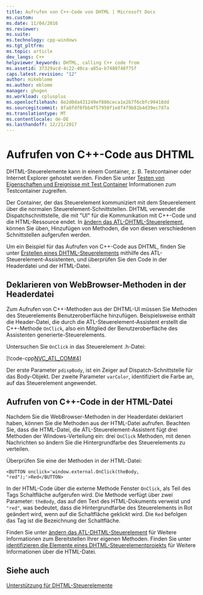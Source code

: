 ```yaml
---
title: Aufrufen von C++-Code von DHTML | Microsoft Docs
ms.custom: 
ms.date: 11/04/2016
ms.reviewer: 
ms.suite: 
ms.technology: cpp-windows
ms.tgt_pltfrm: 
ms.topic: article
dev_langs: C++
helpviewer_keywords: DHTML, calling C++ code from
ms.assetid: 37329acd-4c22-40ca-a85a-b7480748f75f
caps.latest.revision: "12"
author: mikeblome
ms.author: mblome
manager: ghogen
ms.workload: cplusplus
ms.openlocfilehash: 8e2d0da431249ef886ceca1e2b7f6cbfc99418dd
ms.sourcegitcommit: 8fa8fdf0fbb4f57950f1e8f4f9b81b4d39ec7d7a
ms.translationtype: MT
ms.contentlocale: de-DE
ms.lasthandoff: 12/21/2017
---
```

# <a name="calling-c-code-from-dhtml"></a>Aufrufen von C++-Code aus DHTML
DHTML-Steuerelemente kann in einem Container, z. B. Testcontainer oder Internet Explorer gehostet werden. Finden Sie unter [Testen von Eigenschaften und Ereignisse mit Test Container](../mfc/testing-properties-and-events-with-test-container.md) Informationen zum Testcontainer zugreifen.  
  
 Der Container, der das Steuerelement kommuniziert mit dem Steuerelement über die normalen Steuerelement-Schnittstellen. DHTML verwendet die Dispatchschnittstelle, die mit "UI" für die Kommunikation mit C++-Code und die HTML-Ressource endet. In [ändern das ATL-DHTML-Steuerelement](../atl/modifying-the-atl-dhtml-control.md), können Sie üben, Hinzufügen von Methoden, die von diesen verschiedenen Schnittstellen aufgerufen werden.  
  
 Um ein Beispiel für das Aufrufen von C++-Code aus DHTML, finden Sie unter [Erstellen eines DHTML-Steuerelements](../atl/creating-an-atl-dhtml-control.md) mithilfe des ATL-Steuerelement-Assistenten, und überprüfen Sie den Code in der Headerdatei und der HTML-Datei.  
  
## <a name="declaring-webbrowser-methods-in-the-header-file"></a>Deklarieren von WebBrowser-Methoden in der Headerdatei  
 Zum Aufrufen von C++-Methoden aus der DHTML-UI müssen Sie Methoden des Steuerelements Benutzeroberfläche hinzufügen. Beispielsweise enthält die Header-Datei, die durch die ATL-Steuerelement-Assistent erstellt die C++-Methode `OnClick`, also ein Mitglied der Benutzeroberfläche des Assistenten generierte-Steuerelements.  
  
 Untersuchen Sie `OnClick` in das Steuerelement .h-Datei:  
  
 [!code-cpp[NVC_ATL_COM#4](../atl/codesnippet/cpp/calling-cpp-code-from-dhtml_1.h)]  
  
 Der erste Parameter `pdispBody`, ist ein Zeiger auf Dispatch-Schnittstelle für das Body-Objekt. Der zweite Parameter `varColor`, identifiziert die Farbe an, auf das Steuerelement angewendet.  
  
## <a name="calling-c-code-in-the-html-file"></a>Aufrufen von C++-Code in der HTML-Datei  
 Nachdem Sie die WebBrowser-Methoden in der Headerdatei deklariert haben, können Sie die Methoden aus der HTML-Datei aufrufen. Beachten Sie, dass die HTML-Datei, die ATL-Steuerelement-Assistent fügt drei Methoden der Windows-Verteilung ein: drei `OnClick` Methoden, mit denen Nachrichten so ändern Sie die Hintergrundfarbe des Steuerelements zu verteilen.  
  
 Überprüfen Sie eine der Methoden in der HTML-Datei:  
  
 `<BUTTON onclick='window.external.OnClick(theBody, "red");'>Red</BUTTON>`  
  
 In der HTML-Code über die externe Methode Fenster `OnClick`, als Teil des Tags Schaltfläche aufgerufen wird. Die Methode verfügt über zwei Parameter: `theBody`, das auf den Text des HTML-Dokuments verweist und `"red"`, was bedeutet, dass die Hintergrundfarbe des Steuerelements in Rot geändert wird, wenn auf die Schaltfläche geklickt wird. Die `Red` befolgen das Tag ist die Bezeichnung der Schaltfläche.  
  
 Finden Sie unter [ändern das ATL-DHTML-Steuerelement](../atl/modifying-the-atl-dhtml-control.md) für Weitere Informationen zum Bereitstellen Ihrer eigenen Methoden. Finden Sie unter [identifizieren die Elemente eines DHTML-Steuerelementprojekts](../atl/identifying-the-elements-of-the-dhtml-control-project.md) für Weitere Informationen über die HTML-Datei.  
  
## <a name="see-also"></a>Siehe auch  
 [Unterstützung für DHTML-Steuerelemente](../atl/atl-support-for-dhtml-controls.md)


